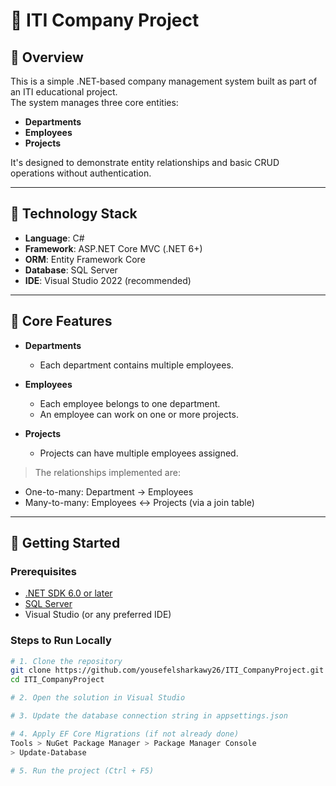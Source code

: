 # 🏢 ITI Company Project

## 📘 Overview
This is a simple .NET-based company management system built as part of an ITI educational project.  
The system manages three core entities:
- **Departments**  
- **Employees**  
- **Projects**

It's designed to demonstrate entity relationships and basic CRUD operations without authentication.

---

## 🧱 Technology Stack
- **Language**: C#
- **Framework**: ASP.NET Core MVC (.NET 6+)
- **ORM**: Entity Framework Core
- **Database**: SQL Server
- **IDE**: Visual Studio 2022 (recommended)

---

## 🧩 Core Features

- **Departments**
  - Each department contains multiple employees.

- **Employees**
  - Each employee belongs to one department.
  - An employee can work on one or more projects.

- **Projects**
  - Projects can have multiple employees assigned.

> The relationships implemented are:
- One-to-many: Department → Employees  
- Many-to-many: Employees ↔ Projects (via a join table)

---

## 🚀 Getting Started

### Prerequisites
- [.NET SDK 6.0 or later](https://dotnet.microsoft.com/en-us/download)
- [SQL Server](https://www.microsoft.com/en-us/sql-server/)
- Visual Studio (or any preferred IDE)

### Steps to Run Locally

```bash
# 1. Clone the repository
git clone https://github.com/yousefelsharkawy26/ITI_CompanyProject.git
cd ITI_CompanyProject

# 2. Open the solution in Visual Studio

# 3. Update the database connection string in appsettings.json

# 4. Apply EF Core Migrations (if not already done)
Tools > NuGet Package Manager > Package Manager Console
> Update-Database

# 5. Run the project (Ctrl + F5)
